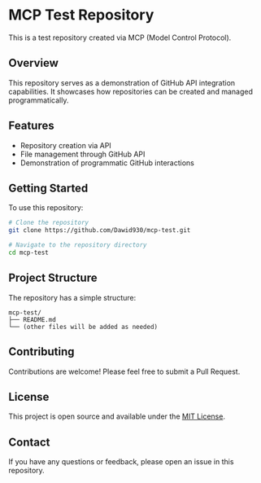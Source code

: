# MCP Test Repository

This is a test repository created via MCP (Model Control Protocol).

## Overview

This repository serves as a demonstration of GitHub API integration capabilities. It showcases how repositories can be created and managed programmatically.

## Features

- Repository creation via API
- File management through GitHub API
- Demonstration of programmatic GitHub interactions

## Getting Started

To use this repository:

```bash
# Clone the repository
git clone https://github.com/Dawid930/mcp-test.git

# Navigate to the repository directory
cd mcp-test
```

## Project Structure

The repository has a simple structure:

```
mcp-test/
├── README.md
└── (other files will be added as needed)
```

## Contributing

Contributions are welcome! Please feel free to submit a Pull Request.

## License

This project is open source and available under the [MIT License](LICENSE).

## Contact

If you have any questions or feedback, please open an issue in this repository.
